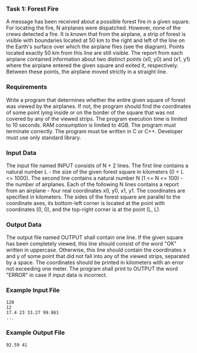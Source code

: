 
### Task 1: Forest Fire

A message has been received about a possible forest fire in a given square. For locating the fire, N airplanes were dispatched. However, none of the crews detected a fire.
It is known that from the airplane, a strip of forest is visible with boundaries located at 50 km to the right and left of the line on the Earth's surface over which the airplane flies 
(see the diagram). Points located exactly 50 km from this line are still visible.
The report from each airplane contained information about two distinct points (x0, y0) and (x1, y1) where the airplane entered the given square and exited it, respectively.
Between these points, the airplane moved strictly in a straight line.

### Requirements

Write a program that determines whether the entire given square of forest was viewed by the airplanes. 
If not, the program should find the coordinates of some point lying inside or on the border of the square that was not covered by any of the viewed strips.
The program execution time is limited to 10 seconds.
RAM consumption is limited to 4GB.
The program must terminate correctly.
The program must be written in C or C++. Developer must use only standard library.

### Input Data

The input file named INPUT consists of N + 2 lines.
The first line contains a natural number L - the size of the given forest square in kilometers (0 < L <= 1000).
The second line contains a natural number N (1 <= N <= 100) - the number of airplanes.
Each of the following N lines contains a report from an airplane - four real coordinates x0, y0, x1, y1.
The coordinates are specified in kilometers.
The sides of the forest square are parallel to the coordinate axes, its bottom-left corner is located at the point with coordinates (0, 0), and the top-right corner is at the point (L, L).

### Output Data

The output file named OUTPUT shall contain one line.
If the given square has been completely viewed, this line should consist of the word "OK" written in uppercase.
Otherwise, this line should contain the coordinates x and y of some point that did not fall into any of the viewed strips, separated by a space.
The coordinates should be printed in kilometers with an error not exceeding one meter.
The program shall print to OUTPUT the word "ERROR" in case if input data is incorrect.

### Example Input File

```
120
12
17.4 23 33.27 99.861
...
```

### Example Output File

```
92.59 41
```
